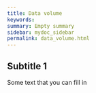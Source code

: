 ```yaml
---
title: Data volume
keywords:
summary: Empty summary
sidebar: mydoc_sidebar
permalink: data_volume.html
---
```


## Subtitle 1

Some text that you can fill in